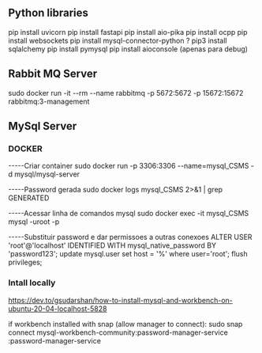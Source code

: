 
## Python libraries
pip install uvicorn
pip install fastapi
pip install aio-pika
pip install ocpp
pip install websockets
pip install mysql-connector-python ?
pip3 install sqlalchemy
pip install pymysql
pip install aioconsole (apenas para debug)

## Rabbit MQ Server
sudo docker run -it --rm --name rabbitmq -p 5672:5672 -p 15672:15672 rabbitmq:3-management


## MySql Server

### DOCKER
-----Criar container
sudo docker run -p 3306:3306 --name=mysql_CSMS -d mysql/mysql-server

-----Password gerada
sudo docker logs mysql_CSMS 2>&1 | grep GENERATED

-----Acessar linha de comandos mysql
sudo docker exec -it mysql_CSMS mysql -uroot -p

-----Substituir password e dar permissoes a outras conexoes
ALTER USER 'root'@'localhost' IDENTIFIED WITH mysql_native_password BY 'password123';
update mysql.user set host = '%' where user='root';
flush privileges;

### Intall locally

https://dev.to/gsudarshan/how-to-install-mysql-and-workbench-on-ubuntu-20-04-localhost-5828

if workbench installed with snap (allow manager to connect):
sudo snap connect mysql-workbench-community:password-manager-service :password-manager-service
